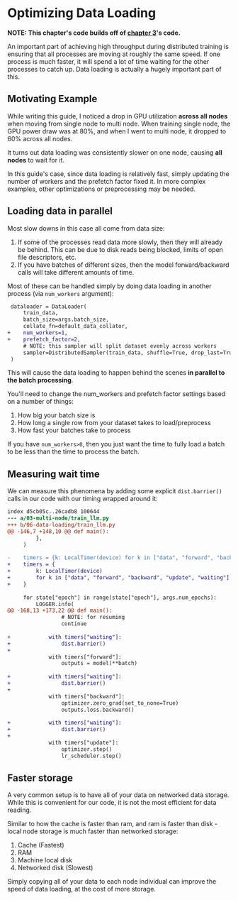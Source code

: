 # Optimizing Data Loading

**NOTE: This chapter's code builds off of [chapter 3](../../02-distributed-data-parallel/)'s code.**

An important part of achieving high throughput during distributed training is ensuring that all processes are moving at roughly the same speed. If one process is much faster, it will spend a lot of time waiting for the other processes to catch up. Data loading is actually a hugely important part of this.

## Motivating Example

While writing this guide, I noticed a drop in GPU utilization **across all nodes** when moving from single node to multi node. When training single node, the GPU power draw was at 80%, and when I went to multi node, it dropped to 60% across all nodes.

It turns out data loading was consistently slower on one node, causing **all nodes** to wait for it.

In this guide's case, since data loading is relatively fast, simply updating the number of workers and the prefetch factor fixed it. In more complex examples, other optimizations or preprocessing may be needed.

## Loading data in parallel

Most slow downs in this case all come from data size:

1. If some of the processes read data more slowly, then they will already be behind. This can be due to disk reads being blocked, limits of open file descriptors, etc.
2. If you have batches of different sizes, then the model forward/backward calls will take different amounts of time.

Most of these can be handled simply by doing data loading in another process (via `num_workers` argument):

```diff
 dataloader = DataLoader(
     train_data,
     batch_size=args.batch_size,
     collate_fn=default_data_collator,
+    num_workers=1,
+    prefetch_factor=2,
     # NOTE: this sampler will split dataset evenly across workers
     sampler=DistributedSampler(train_data, shuffle=True, drop_last=True),
 )
```

This will cause the data loading to happen behind the scenes **in parallel to the batch processing**.

You'll need to change the num_workers and prefetch factor settings based on a number of things:
1. How big your batch size is
2. How long a single row from your dataset takes to load/preprocess
3. How fast your batches take to process

If you have `num_workers>0`, then you just want the time to fully load a batch to be less than the time to process the batch.

## Measuring wait time

We can measure this phenomena by adding some explicit `dist.barrier()` calls in our code with our timing wrapped around it:

```diff --git a/03-multi-node/train_llm.py b/06-data-loading/train_llm.py
index d5cb05c..26cadb8 100644
--- a/03-multi-node/train_llm.py
+++ b/06-data-loading/train_llm.py
@@ -146,7 +148,10 @@ def main():
         },
     )
 
-    timers = {k: LocalTimer(device) for k in ["data", "forward", "backward", "update"]}
+    timers = {
+        k: LocalTimer(device)
+        for k in ["data", "forward", "backward", "update", "waiting"]
+    }
 
     for state["epoch"] in range(state["epoch"], args.num_epochs):
         LOGGER.info(
@@ -168,13 +173,22 @@ def main():
                 # NOTE: for resuming
                 continue
 
+            with timers["waiting"]:
+                dist.barrier()
+
             with timers["forward"]:
                 outputs = model(**batch)
 
+            with timers["waiting"]:
+                dist.barrier()
+
             with timers["backward"]:
                 optimizer.zero_grad(set_to_none=True)
                 outputs.loss.backward()
 
+            with timers["waiting"]:
+                dist.barrier()
+
             with timers["update"]:
                 optimizer.step()
                 lr_scheduler.step()
```


## Faster storage

A very common setup is to have all of your data on networked data storage. While this is convenient for our code, it is not the most efficient for data reading.

Similar to how the cache is faster than ram, and ram is faster than disk - local node storage is much faster than networked storage:

1. Cache (Fastest)
2. RAM
3. Machine local disk
4. Networked disk (Slowest)

Simply copying all of your data to each node individual can improve the speed of data loading, at the cost of more storage.
